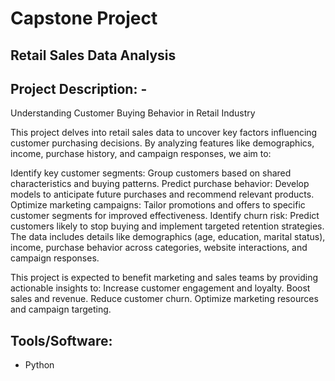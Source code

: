 # Capstone Project

## Retail Sales Data Analysis

## Project Description: - 
Understanding Customer Buying Behavior in Retail Industry

This project delves into retail sales data to uncover key factors influencing customer purchasing decisions. By analyzing features like demographics, income, purchase history, and campaign responses, we aim to:

Identify key customer segments: Group customers based on shared characteristics and buying patterns.
Predict purchase behavior: Develop models to anticipate future purchases and recommend relevant products.
Optimize marketing campaigns: Tailor promotions and offers to specific customer segments for improved effectiveness.
Identify churn risk: Predict customers likely to stop buying and implement targeted retention strategies.
The data includes details like demographics (age, education, marital status), income, purchase behavior across categories, website interactions, and campaign responses.

This project is expected to benefit marketing and sales teams by providing actionable insights to:
Increase customer engagement and loyalty.
Boost sales and revenue.
Reduce customer churn.
Optimize marketing resources and campaign targeting.

## Tools/Software:
* Python



